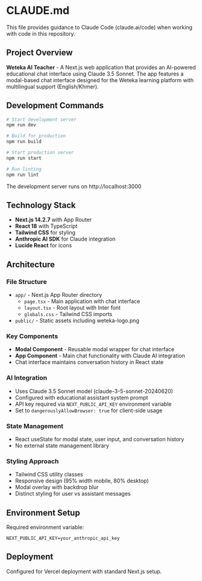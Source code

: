 # CLAUDE.md

This file provides guidance to Claude Code (claude.ai/code) when working with code in this repository.

## Project Overview

**Weteka AI Teacher** - A Next.js web application that provides an AI-powered educational chat interface using Claude 3.5 Sonnet. The app features a modal-based chat interface designed for the Weteka learning platform with multilingual support (English/Khmer).

## Development Commands

```bash
# Start development server
npm run dev

# Build for production
npm run build

# Start production server
npm run start

# Run linting
npm run lint
```

The development server runs on http://localhost:3000

## Technology Stack

- **Next.js 14.2.7** with App Router
- **React 18** with TypeScript
- **Tailwind CSS** for styling
- **Anthropic AI SDK** for Claude integration
- **Lucide React** for icons

## Architecture

### File Structure
- `app/` - Next.js App Router directory
  - `page.tsx` - Main application with chat interface
  - `layout.tsx` - Root layout with Inter font
  - `globals.css` - Tailwind CSS imports
- `public/` - Static assets including weteka-logo.png

### Key Components
- **Modal Component** - Reusable modal wrapper for chat interface
- **App Component** - Main chat functionality with Claude AI integration
- Chat interface maintains conversation history in React state

### AI Integration
- Uses Claude 3.5 Sonnet model (claude-3-5-sonnet-20240620)
- Configured with educational assistant system prompt
- API key required via `NEXT_PUBLIC_API_KEY` environment variable
- Set to `dangerouslyAllowBrowser: true` for client-side usage

### State Management
- React useState for modal state, user input, and conversation history
- No external state management library

### Styling Approach
- Tailwind CSS utility classes
- Responsive design (95% width mobile, 80% desktop)
- Modal overlay with backdrop blur
- Distinct styling for user vs assistant messages

## Environment Setup

Required environment variable:
```
NEXT_PUBLIC_API_KEY=your_anthropic_api_key
```

## Deployment

Configured for Vercel deployment with standard Next.js setup.